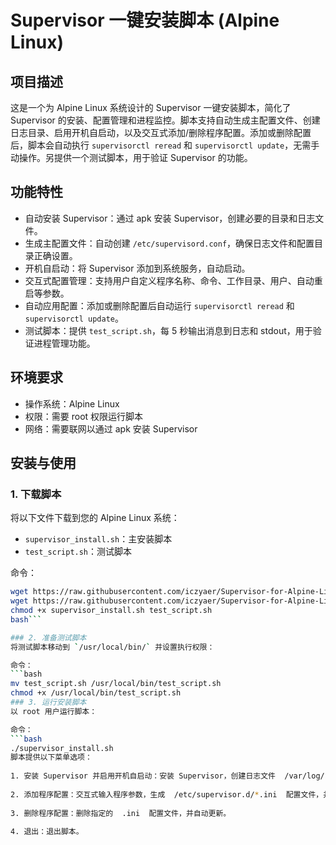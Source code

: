 # Supervisor 一键安装脚本 (Alpine Linux)

## 项目描述
这是一个为 Alpine Linux 系统设计的 Supervisor 一键安装脚本，简化了 Supervisor 的安装、配置管理和进程监控。脚本支持自动生成主配置文件、创建日志目录、启用开机自启动，以及交互式添加/删除程序配置。添加或删除配置后，脚本会自动执行 `supervisorctl reread` 和 `supervisorctl update`，无需手动操作。另提供一个测试脚本，用于验证 Supervisor 的功能。

## 功能特性
- 自动安装 Supervisor：通过 apk 安装 Supervisor，创建必要的目录和日志文件。
- 生成主配置文件：自动创建 `/etc/supervisord.conf`，确保日志文件和配置目录正确设置。
- 开机自启动：将 Supervisor 添加到系统服务，自动启动。
- 交互式配置管理：支持用户自定义程序名称、命令、工作目录、用户、自动重启等参数。
- 自动应用配置：添加或删除配置后自动运行 `supervisorctl reread` 和 `supervisorctl update`。
- 测试脚本：提供 `test_script.sh`，每 5 秒输出消息到日志和 stdout，用于验证进程管理功能。

## 环境要求
- 操作系统：Alpine Linux
- 权限：需要 root 权限运行脚本
- 网络：需要联网以通过 apk 安装 Supervisor

## 安装与使用

### 1. 下载脚本
将以下文件下载到您的 Alpine Linux 系统：
- `supervisor_install.sh`：主安装脚本
- `test_script.sh`：测试脚本

命令：
```bash
wget https://raw.githubusercontent.com/iczyaer/Supervisor-for-Alpine-Linux/main/supervisor_install.sh
wget https://raw.githubusercontent.com/iczyaer/Supervisor-for-Alpine-Linux/main/test_script.sh
chmod +x supervisor_install.sh test_script.sh
bash```

### 2. 准备测试脚本
将测试脚本移动到 `/usr/local/bin/` 并设置执行权限：

命令：
```bash
mv test_script.sh /usr/local/bin/test_script.sh
chmod +x /usr/local/bin/test_script.sh
### 3. 运行安装脚本
以 root 用户运行脚本：

命令：
```bash
./supervisor_install.sh
脚本提供以下菜单选项：
 
1. 安装 Supervisor 并启用开机自启动：安装 Supervisor，创建日志文件  /var/log/supervisor/supervisord.log  和主配置文件  /etc/supervisord.conf ，并加入系统服务。
​
2. 添加程序配置：交互式输入程序参数，生成  /etc/supervisor.d/*.ini  配置文件，并自动应用。
​
3. 删除程序配置：删除指定的  .ini  配置文件，并自动更新。
​
4. 退出：退出脚本。
